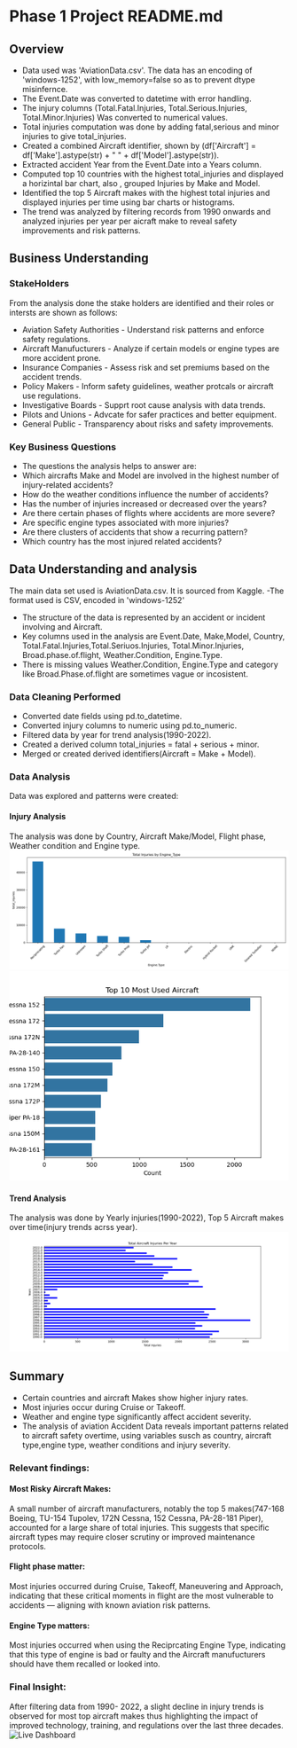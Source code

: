 # Phase 1 Project README.md
## Overview
- Data used was 'AviationData.csv'. The data has an encoding of 'windows-1252', with low_memory=false so as to prevent dtype misinfernce.
- The Event.Date was converted to datetime with error handling.
- The injury columns (Total.Fatal.Injuries, Total.Serious.Injuries, Total.Minor.Injuries) Was converted to numerical values.
- Total injuries computation was done by adding fatal,serious and minor injuries to give total_injuries.
- Created a combined Aircraft identifier, shown by (df['Aircraft'] = df['Make'].astype(str) + " " + df['Model'].astype(str)).
- Extracted accident Year from the Event.Date into a Years column.
- Computed top 10 countries with the highest total_injuries and displayed a horizintal bar chart, also , grouped Injuries by Make and Model.
- Identified the top 5 Aircraft makes with the highest total injuries and displayed injuries per time using bar charts or histograms.
- The trend was analyzed by filtering records from 1990 onwards and analyzed injuries per year per aicraft make to reveal safety improvements and risk patterns.
## Business Understanding
### StakeHolders
From the analysis done the stake holders are identified and their roles or intersts are shown as follows:
- Aviation Safety Authorities - Understand risk patterns and enforce safety regulations.
- Aircraft Manufucturers - Analyze if certain models or engine types are more accident prone.
- Insurance Companies - Assess risk and set premiums based on the accident trends.
- Policy Makers - Inform safety guidelines, weather protcals or aircraft use regulations.
- Investigative Boards - Supprt root cause analysis with data trends.
- Pilots and Unions - Advcate for safer practices and better equipment.
- General Public - Transparency about risks and safety improvements.
### Key Business Questions
- The questions the analysis helps to answer are:
- Which aircrafts Make and Model are involved in the highest number of injury-related accidents?
- How do the weather conditions influence the number of accidents?
- Has the number of injuries increased or decreased over the years?
- Are there certain phases of flights where accidents are more severe?
- Are specific engine types associated with more injuries?
- Are there clusters of accidents that show a recurring pattern?
- Which country has the most injured related accidents?
## Data Understanding and analysis
The main data set used is AviationData.csv. It is sourced from Kaggle.
-The format used is CSV, encoded in 'windows-1252'
- The structure of the data is represented by an accident or incident involving and Aircraft.
- Key columns used in the analysis are Event.Date, Make,Model, Country, Total.Fatal.Injuries,Total.Seriuos.Injuries, Total.Minor.Injuries, Broad.phase.of.flight, Weather.Condition, Engine.Type.
- There is missing values Weather.Condition, Engine.Type and category like Broad.Phase.of.flight are sometimes vague or incosistent.
### Data Cleaning Performed
- Converted date fields using pd.to_datetime.
- Converted injury columns to numeric using pd.to_numeric.
- Filtered data by year for trend analysis(1990-2022).
- Created a derived column total_injuries = fatal + serious + minor.
- Merged or created derived identifiers(Aircraft = Make + Model).
### Data Analysis
Data was explored and patterns were created:
#### Injury Analysis
The analysis was done by Country, Aircraft Make/Model, Flight phase, Weather condition and Engine type.
![Total Injuries by Engine Type](images/Total_Injuries_by_Engine_Type.png)
![Most Used Aircraft](images/Most_Used_Aircraft.png)
#### Trend Analysis
The analysis was done by Yearly injuries(1990-2022), Top 5 Aircraft makes over time(injury trends acrss year).
![Total Aircraft Injuries per Year](images/Total_Aircraft_Injuries.png)
## Summary
- Certain countries and aircraft Makes show higher injury rates.
- Most injuries occur during Cruise or Takeoff.
- Weather and engine type significantly affect accident severity.
- The analysis of aviation Accident Data reveals important patterns related to aircraft safety overtime, using variables susch as country, aircraft type,engine type, weather conditions and injury severity.
### Relevant findings:
#### Most Risky Aircraft Makes:
A small number of aircraft manufacturers, notably the top 5 makes(747-168 Boeing, TU-154 Tupolev, 172N Cessna, 152 Cessna, PA-28-181 Piper), accounted for a large share of total injuries. This suggests that specific aircraft types may require closer scrutiny or improved maintenance protocols. 
#### Flight phase matter:
Most injuries occurred during Cruise, Takeoff, Maneuvering and Approach, indicating that these critical moments in flight are the most vulnerable to accidents — aligning with known aviation risk patterns.
#### Engine Type matters:
Most injuries occurred when using the Reciprcating Engine Type, indicating that this type of engine is bad or faulty and the Aircraft manufucturers should have them recalled or looked into.
### Final Insight:
After filtering data from 1990- 2022, a slight decline in injury trends is observed for most top aircraft makes thus highlighting the impact of improved technology, training, and regulations over the last three decades.
![Live Dashboard](https://public.tableau.com/app/profile/valerie.kigo/viz/TableauAviationAccidents/Dashboard1?publish=yes)


